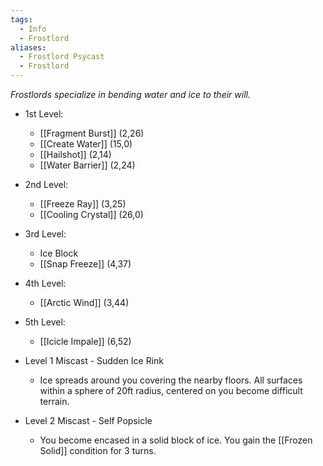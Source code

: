 ```yaml
---
tags:
  - Info
  - Frostlord
aliases:
  - Frostlord Psycast
  - Frostlord
---
```

*Frostlords specialize in bending water and ice to their will.*

- 1st Level:
	- [[Fragment Burst]] (2,26)
	- [[Create Water]] (15,0)
	- [[Hailshot]] (2,14)
	- [[Water Barrier]] (2,24)
- 2nd Level:
	- [[Freeze Ray]] (3,25)
	- [[Cooling Crystal]] (26,0)
- 3rd Level:
	- Ice Block
	- [[Snap Freeze]] (4,37)
- 4th Level:
	- [[Arctic Wind]] (3,44)
- 5th Level:
	- [[Icicle Impale]] (6,52)

- Level 1 Miscast - Sudden Ice Rink
	- Ice spreads around you covering the nearby floors. All surfaces within a sphere of 20ft radius, centered on you become difficult terrain.
- Level 2 Miscast - Self Popsicle
	- You become encased in a solid block of ice. You gain the [[Frozen Solid]] condition for 3 turns.